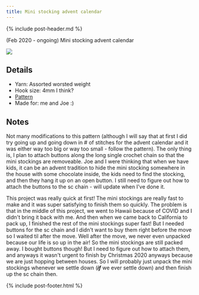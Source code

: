 ```yaml
---
title: Mini stocking advent calendar
---
```


{% include post-header.md %}

(Feb 2020 - ongoing) Mini stocking advent calendar

<img src="media/advent_calendar.jpg" style="max-width: 100%" />

## Details
- Yarn: Assorted worsted weight
- Hook size: 4mm I think?  
- [Pattern](https://www.hobbycraft.co.uk/ideas/decor-hobbies/how-to-crochet-a-mini-stocking-advent)
- Made for: me and Joe :)

## Notes 
Not many modifications to this pattern (although I will say that at first I did try going up and going down in # of stitches for the advent calendar and it was either way too big or way too small - follow the pattern). The only thing is, I plan to attach buttons along the long single crochet chain so that the mini stockings are removeable. Joe and I were thinking that when we have kids, it can be an advent tradition to hide the mini stocking somewhere in the house with some chocolate inside, the kids need to find the stocking, and then they hang it up on an open button. I still need to figure out how to attach the buttons to the sc chain - will update when I've done it.

This project was really quick at first! The mini stockings are really fast to make and it was super satisfying to finish them so quickly. The problem is that in the middle of this project, we went to Hawaii because of COVID and I didn't bring it back with me. And then when we came back to California to pack up, I finished the rest of the mini stockings super fast! But I needed buttons for the sc chain and I didn't want to buy them right before the move so I waited til after the move. Well after the move, we never even unpacked because our life is so up in the air! So the mini stockings are still packed away. I bought buttons though! But I need to figure out how to attach them, and anyways it wasn't urgent to finish by Christmas 2020 anyways because we are just hopping between houses. So I will probably just unpack the mini stockings whenever we settle down (***if*** we ever settle down) and then finish up the sc chain then. 

{% include post-footer.html %}

